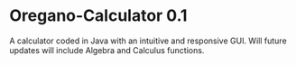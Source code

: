 # Oregano-Calculator 0.1
A calculator coded in Java with an intuitive and responsive GUI. Will future updates will include Algebra and Calculus functions.
